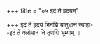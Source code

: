 +++
title = "०५ इदं ते हृदयम्"

+++
इदं ते हृदयं भिनद्मि यातुधान स्वाहा-  
-इदं ते क्लोमानं नि तृणद्मि भूम्याम् ॥
